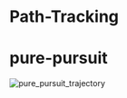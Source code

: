 # Path-Tracking

<h1>pure-pursuit</h1>


![pure_pursuit_trajectory](https://user-images.githubusercontent.com/51513859/203947825-29f68d4c-24cd-4e69-a267-2a6efc750db5.png)